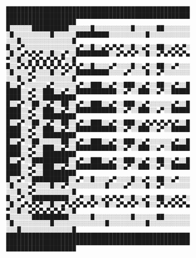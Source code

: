 
███████████████████████████████████████████████████████████████████████████████████████████████████████████████████████
█░░░░░░██████████░░░░░░█░░░░░░░░░░█░░░░░░██░░░░░░░░█░░░░░░░░░░█░░░░░░█████████░░░░░░░░░░█░░░░░░░░░░░░░░█░░░░░░░░░░░░░░█
█░░▄▀░░░░░░░░░░░░░░▄▀░░█░░▄▀▄▀▄▀░░█░░▄▀░░██░░▄▀▄▀░░█░░▄▀▄▀▄▀░░█░░▄▀░░█████████░░▄▀▄▀▄▀░░█░░▄▀▄▀▄▀▄▀▄▀░░█░░▄▀▄▀▄▀▄▀▄▀░░█
█░░▄▀▄▀▄▀▄▀▄▀▄▀▄▀▄▀▄▀░░█░░░░▄▀░░░░█░░▄▀░░██░░▄▀░░░░█░░░░▄▀░░░░█░░▄▀░░█████████░░░░▄▀░░░░█░░▄▀░░░░░░░░░░█░░▄▀░░░░░░░░░░█
█░░▄▀░░░░░░▄▀░░░░░░▄▀░░███░░▄▀░░███░░▄▀░░██░░▄▀░░█████░░▄▀░░███░░▄▀░░███████████░░▄▀░░███░░▄▀░░█████████░░▄▀░░█████████
█░░▄▀░░██░░▄▀░░██░░▄▀░░███░░▄▀░░███░░▄▀░░░░░░▄▀░░█████░░▄▀░░███░░▄▀░░███████████░░▄▀░░███░░▄▀░░█████████░░▄▀░░█████████
█░░▄▀░░██░░▄▀░░██░░▄▀░░███░░▄▀░░███░░▄▀▄▀▄▀▄▀▄▀░░█████░░▄▀░░███░░▄▀░░███████████░░▄▀░░███░░▄▀░░█████████░░▄▀░░█████████
█░░▄▀░░██░░░░░░██░░▄▀░░███░░▄▀░░███░░▄▀░░░░░░▄▀░░█████░░▄▀░░███░░▄▀░░███████████░░▄▀░░███░░▄▀░░█████████░░▄▀░░█████████
█░░▄▀░░██████████░░▄▀░░███░░▄▀░░███░░▄▀░░██░░▄▀░░█████░░▄▀░░███░░▄▀░░███████████░░▄▀░░███░░▄▀░░█████████░░▄▀░░█████████
█░░▄▀░░██████████░░▄▀░░█░░░░▄▀░░░░█░░▄▀░░██░░▄▀░░░░█░░░░▄▀░░░░█░░▄▀░░░░░░░░░░█░░░░▄▀░░░░█░░▄▀░░░░░░░░░░█░░▄▀░░░░░░░░░░█
█░░▄▀░░██████████░░▄▀░░█░░▄▀▄▀▄▀░░█░░▄▀░░██░░▄▀▄▀░░█░░▄▀▄▀▄▀░░█░░▄▀▄▀▄▀▄▀▄▀░░█░░▄▀▄▀▄▀░░█░░▄▀▄▀▄▀▄▀▄▀░░█░░▄▀▄▀▄▀▄▀▄▀░░█
█░░░░░░██████████░░░░░░█░░░░░░░░░░█░░░░░░██░░░░░░░░█░░░░░░░░░░█░░░░░░░░░░░░░░█░░░░░░░░░░█░░░░░░░░░░░░░░█░░░░░░░░░░░░░░█
███████████████████████████████████████████████████████████████████████████████████████████████████████████████████████



  <img src="https://komarev.com/ghpvc/?username=mikilicc&style=flat-square&color=blue" alt=""/>
<!---
Mikilicc/Mikilicc is a ✨ special ✨ repository because its `README.md` (this file) appears on your GitHub profile.
You can click the Preview link to take a look at your changes.
--->
